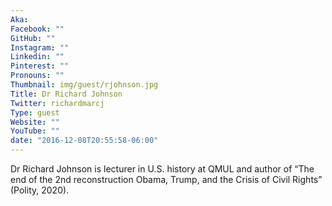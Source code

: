 ```yaml
---
Aka:
Facebook: ""
GitHub: ""
Instagram: ""
Linkedin: ""
Pinterest: ""
Pronouns: ""
Thumbnail: img/guest/rjohnson.jpg
Title: Dr Richard Johnson
Twitter: richardmarcj
Type: guest
Website: ""
YouTube: ""
date: "2016-12-08T20:55:58-06:00"
---
```

Dr Richard Johnson is lecturer in U.S. history at QMUL and author of “The end of the 2nd reconstruction Obama, Trump, and the Crisis of Civil Rights” (Polity, 2020).